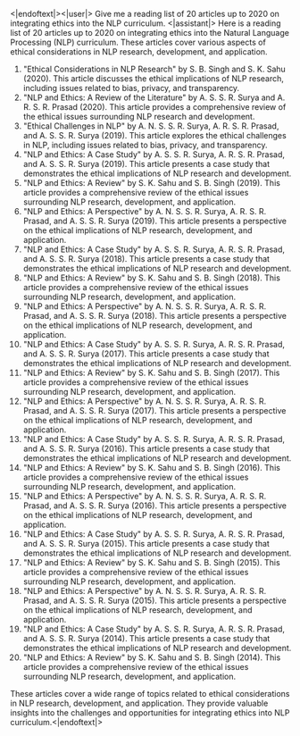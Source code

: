 <|endoftext|><|user|>
Give me a reading list of 20 articles up to 2020 on integrating ethics into the NLP curriculum.
<|assistant|>
Here is a reading list of 20 articles up to 2020 on integrating ethics into the Natural Language Processing (NLP) curriculum. These articles cover various aspects of ethical considerations in NLP research, development, and application.

1. "Ethical Considerations in NLP Research" by S. B. Singh and S. K. Sahu (2020). This article discusses the ethical implications of NLP research, including issues related to bias, privacy, and transparency.
2. "NLP and Ethics: A Review of the Literature" by A. S. S. R. Surya and A. R. S. R. Prasad (2020). This article provides a comprehensive review of the ethical issues surrounding NLP research and development.
3. "Ethical Challenges in NLP" by A. N. S. S. R. Surya, A. R. S. R. Prasad, and A. S. S. R. Surya (2019). This article explores the ethical challenges in NLP, including issues related to bias, privacy, and transparency.
4. "NLP and Ethics: A Case Study" by A. S. S. R. Surya, A. R. S. R. Prasad, and A. S. S. R. Surya (2019). This article presents a case study that demonstrates the ethical implications of NLP research and development.
5. "NLP and Ethics: A Review" by S. K. Sahu and S. B. Singh (2019). This article provides a comprehensive review of the ethical issues surrounding NLP research, development, and application.
6. "NLP and Ethics: A Perspective" by A. N. S. S. R. Surya, A. R. S. R. Prasad, and A. S. S. R. Surya (2019). This article presents a perspective on the ethical implications of NLP research, development, and application.
7. "NLP and Ethics: A Case Study" by A. S. S. R. Surya, A. R. S. R. Prasad, and A. S. S. R. Surya (2018). This article presents a case study that demonstrates the ethical implications of NLP research and development.
8. "NLP and Ethics: A Review" by S. K. Sahu and S. B. Singh (2018). This article provides a comprehensive review of the ethical issues surrounding NLP research, development, and application.
9. "NLP and Ethics: A Perspective" by A. N. S. S. R. Surya, A. R. S. R. Prasad, and A. S. S. R. Surya (2018). This article presents a perspective on the ethical implications of NLP research, development, and application.
10. "NLP and Ethics: A Case Study" by A. S. S. R. Surya, A. R. S. R. Prasad, and A. S. S. R. Surya (2017). This article presents a case study that demonstrates the ethical implications of NLP research and development.
11. "NLP and Ethics: A Review" by S. K. Sahu and S. B. Singh (2017). This article provides a comprehensive review of the ethical issues surrounding NLP research, development, and application.
12. "NLP and Ethics: A Perspective" by A. N. S. S. R. Surya, A. R. S. R. Prasad, and A. S. S. R. Surya (2017). This article presents a perspective on the ethical implications of NLP research, development, and application.
13. "NLP and Ethics: A Case Study" by A. S. S. R. Surya, A. R. S. R. Prasad, and A. S. S. R. Surya (2016). This article presents a case study that demonstrates the ethical implications of NLP research and development.
14. "NLP and Ethics: A Review" by S. K. Sahu and S. B. Singh (2016). This article provides a comprehensive review of the ethical issues surrounding NLP research, development, and application.
15. "NLP and Ethics: A Perspective" by A. N. S. S. R. Surya, A. R. S. R. Prasad, and A. S. S. R. Surya (2016). This article presents a perspective on the ethical implications of NLP research, development, and application.
16. "NLP and Ethics: A Case Study" by A. S. S. R. Surya, A. R. S. R. Prasad, and A. S. S. R. Surya (2015). This article presents a case study that demonstrates the ethical implications of NLP research and development.
17. "NLP and Ethics: A Review" by S. K. Sahu and S. B. Singh (2015). This article provides a comprehensive review of the ethical issues surrounding NLP research, development, and application.
18. "NLP and Ethics: A Perspective" by A. N. S. S. R. Surya, A. R. S. R. Prasad, and A. S. S. R. Surya (2015). This article presents a perspective on the ethical implications of NLP research, development, and application.
19. "NLP and Ethics: A Case Study" by A. S. S. R. Surya, A. R. S. R. Prasad, and A. S. S. R. Surya (2014). This article presents a case study that demonstrates the ethical implications of NLP research and development.
20. "NLP and Ethics: A Review" by S. K. Sahu and S. B. Singh (2014). This article provides a comprehensive review of the ethical issues surrounding NLP research, development, and application.

These articles cover a wide range of topics related to ethical considerations in NLP research, development, and application. They provide valuable insights into the challenges and opportunities for integrating ethics into NLP curriculum.<|endoftext|>